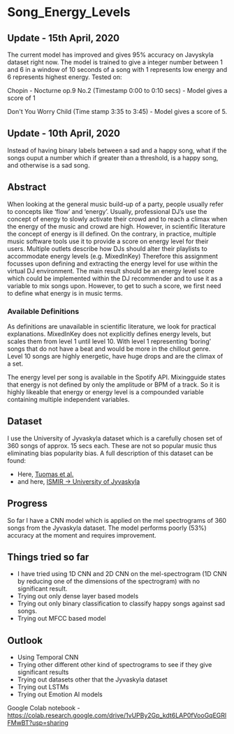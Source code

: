 # Song_Energy_Levels



## Update - 15th April, 2020
The current model has improved and gives 95% accuracy on Javyskyla dataset right now. The model is trained to give a integer number between 1 and 6 in a window of 10 seconds of a song with 1 represents low energy and 6 represents highest energy. Tested on:

Chopin - Nocturne op.9 No.2 (Timestamp 0:00 to 0:10 secs) - Model gives a score of 1

Don't You Worry Child (Time stamp 3:35 to 3:45) - Model gives a score of 5.


## Update - 10th April, 2020
Instead of having binary labels between a sad and a happy song, what if the songs ouput a number which if greater than a threshold, is a happy song, and otherwise is a sad song.



## Abstract
When looking at the general music build-up of a party, people usually refer to concepts like ‘flow’ and ‘energy’. Usually, professional DJ’s use the concept of energy to slowly activate their crowd and to reach a climax when the energy of the music and crowd are high. However, in scientific literature the concept of energy is ill defined. On the contrary, in practice, multiple music software tools use it to provide a score on energy level for their users. Multiple outlets describe how DJs should alter their playlists to accommodate energy levels (e.g. MixedInKey)
Therefore this assignment focusses upon defining and extracting the energy level for use within the virtual DJ environment. The main result should be an energy level score which could be implemented within the DJ recommender and to use it as a variable to mix songs upon. However, to get to such a score, we first need to define what energy is in music terms.

### Available Definitions
As definitions are unavailable in scientific literature, we look for practical explanations. MixedInKey does not explicitly defines energy levels, but scales them from level 1 until level 10. With level 1 representing ‘boring’ songs that do not have a beat and would be more in the chillout genre. Level 10 songs are highly energetic, have huge drops and are the climax of a set.

The energy level per song is available in the Spotify API. Mixingguide states that energy is not defined by only the amplitude or BPM of a track. So it is highly likeable that energy or energy level is a compounded variable containing multiple independent variables.


## Dataset
I use the University of Jyvaskyla dataset which is a carefully chosen set of 360 songs of approx. 15 secs each. These are not so popular music thus eliminating bias popularity bias. A full description of this dataset can be found: 
* Here, [Tuomas et al.](https://journals.sagepub.com/doi/abs/10.1177/0305735610362821)
* and here, [ISMIR -> University of Jyvaskyla](https://www.jyu.fi/hytk/fi/laitokset/mutku/en/research/projects2/past-projects/coe/materials/emotion/soundtracks/Index)


## Progress
So far I have a CNN model which is applied on the mel spectrograms of 360 songs from the Jyvaskyla dataset. The model performs poorly (53%) accuracy at the moment and requires improvement.

## Things tried so far
* I have tried using 1D CNN and 2D CNN on the mel-spectrogram (1D CNN by reducing one of the dimensions of the spectrogram) with no significant result.
* Trying out only dense layer based models
* Trying out only binary classification to classify happy songs against sad songs.
* Trying out MFCC based model


## Outlook
* Using Temporal CNN
* Trying other different other kind of spectrograms to see if they give significant results
* Trying out datasets other that the Jyvaskyla dataset
* Trying out LSTMs
* Trying out Emotion AI models




Google Colab notebook - https://colab.research.google.com/drive/1vUPBy2Gp_kdt6LAP0fVooGqEGRlFMwBT?usp=sharing
